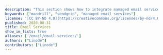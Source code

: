```yaml
---
description: "This section shows how to integrate managed email services with your email setup."
keywords: ["mandrill", "sendgrid", "managed email services"]
license: '[CC BY-ND 4.0](https://creativecommons.org/licenses/by-nd/4.0)'
published: 2020-08-31
title: Email Services
show_in_lists: true
aliases: ['/email/email-services/']
authors: ["Linode"]
contributors: ["Linode"]
---
```


